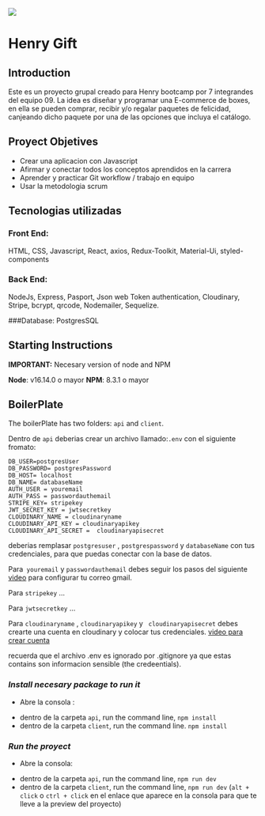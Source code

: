 <p align='left'>
    <img src='https://static.wixstatic.com/media/85087f_0d84cbeaeb824fca8f7ff18d7c9eaafd~mv2.png/v1/fill/w_160,h_30,al_c,q_85,usm_0.66_1.00_0.01/Logo_completo_Color_1PNG.webp' />
</p>

# Henry Gift

## Introduction

Este es un proyecto grupal creado para Henry bootcamp por 7 integrandes del equipo 09.
La idea es diseñar y programar una E-commerce de boxes, en ella se pueden comprar, recibir y/o regalar paquetes de felicidad, canjeando dicho paquete por una de las opciones que incluya el catálogo.

## Proyect Objetives

- Crear una aplicacion con Javascript
- Afirmar y conectar todos los conceptos aprendidos en la carrera
- Aprender y practicar Git workflow / trabajo en equipo
- Usar la metodologia scrum

## Tecnologias utilizadas

### Front End:

HTML, CSS, Javascript, React, axios, Redux-Toolkit, Material-Ui, styled-components

### Back End:

NodeJs, Express, Pasport, Json web Token authentication, Cloudinary, Stripe, bcrypt, qrcode, Nodemailer, Sequelize.

###Database:
PostgresSQL

## **Starting Instructions**

**IMPORTANT:** Necesary version of node and NPM

**Node**: v16.14.0 o mayor
**NPM**: 8.3.1 o mayor

## BoilerPlate

The boilerPlate has two folders: `api` and `client`.

Dentro de `api` deberias crear un archivo llamado:`.env` con el siguiente fromato:

```
DB_USER=postgresUser
DB_PASSWORD= postgresPassword
DB_HOST= localhost
DB_NAME= databaseName
AUTH_USER = youremail
AUTH_PASS = passwordauthemail
STRIPE_KEY= stripekey
JWT_SECRET_KEY = jwtsecretkey
CLOUDINARY_NAME = cloudinaryname
CLOUDINARY_API_KEY = cloudinaryapikey
CLOUDINARY_API_SECRET =  cloudinaryapisecret
```

deberias remplasar `postgresuser` , `postgrespassword` y `databaseName` con tus credenciales, para que puedas conectar con la base de datos.

Para` youremail` y `passwordauthemail` debes seguir los pasos del siguiente <a href="https://www.youtube.com/watch?v=J4CtP1MBtOE&ab_channel=TonyTeachesTech">video</a> para configurar tu correo gmail.

Para `stripekey` ...

Para `jwtsecretkey` ...

Para `cloudinaryname` , `cloudinaryapikey` y ` cloudinaryapisecret` debes crearte una cuenta en cloudinary y colocar tus credenciales. <a href="https://www.youtube.com/watch?v=lcKQv4QAXME&t=1s&ab_channel=prefectcode">video para crear cuenta</a>

recuerda que el archivo .env es ignorado por .gitignore ya que estas contains son informacion sensible (the credeentials).

### _Install necesary package to run it_

- Abre la consola :

* dentro de la carpeta `api`, run the command line, `npm install`
* dentro de la carpeta `client`, run the command line. `npm install`

### _Run the proyect_

- Abre la consola:

* dentro de la carpeta `api`, run the command line, `npm run dev`
* dentro de la carpeta `client`, run the command line, `npm run dev` (`alt + click` o `ctrl + click` en el enlace que aparece en la consola para que te lleve a la preview del proyecto)
